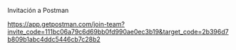 Invitación a Postman

https://app.getpostman.com/join-team?invite_code=111bc06a79c6d69bb0fd990ae0ec3b19&target_code=2b396d7b809b1abc4ddc5446cb7c28b2
